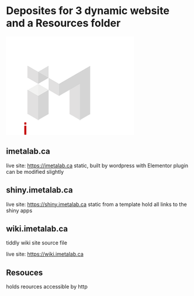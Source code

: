 # Deposites for 3 dynamic website and a Resources folder

![](https://github.com/northomics/websites/blob/main/resources/banner_logo.png)

## imetalab.ca
live site: https://imetalab.ca
static, built by wordpress with Elementor plugin
can be modified slightly


## shiny.imetalab.ca
live site: https://shiny.imetalab.ca
static from a template
hold all links to the shiny apps


## wiki.imetalab.ca
 tiddly wiki site source file
 
 live site: https://wiki.imetalab.ca
 
 
## Resouces
holds reources accessible by http



